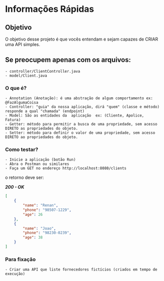 # Informações Rápidas
## Objetivo
O objetivo desse projeto é que vocês entendam e sejam capazes de CRIAR uma API simples.
 
## Se preocupem apenas com os arquivos:
    - controller/ClientController.java
    - model/Client.java
    
### O que é?
    - Annotation (Anotação): é uma abstração de algum comportamento ex: @FazAlgumaCoisa 
    - Controller: "guia" da nossa aplicação, dirá "quem" (classe e método) responde a qual "chamada" (endpoint)
    - Model: São as entidades da  aplicação  ex: (Cliente, Apolice, Fatura)
    - Getter: método para permitir a busca de uma propriedade, sem acesso DIRETO as propriedades do objeto.
    - Setter: método para definir o valor de uma propriedade, sem acesso DIRETO ao propriedades do objeto.
    
### Como testar?
    - Inicie a aplicação (botão Run)
    - Abra o Postman ou similares
    - Faça um GET no endereço http://localhost:8080/clients
    
o retorno deve ser:

***200 - OK***
```json
[
    {
        "name": "Renan",
        "phone": "98507-1229",
        "age": 26
    },
    {
        "name": "Joao",
        "phone": "98230-0239",
        "age": 38
    }
]
```

### Para fixação
    - Criar uma API que liste fornecedores fictícios (criados em tempo de execução) 